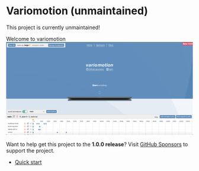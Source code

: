 # Variomotion (unmaintained)

This project is currently unmaintained!

Welcome to variomotion
![Variomotion](variomotion-editor-screenshot.png)

Want to help get this project to the **1.0.0 release**?
Visit [GitHub Sponsors](https://jk-wd.github.io/variomotion/#/readme) to support the project.

- [Quick start](quick-start/readme.md)
